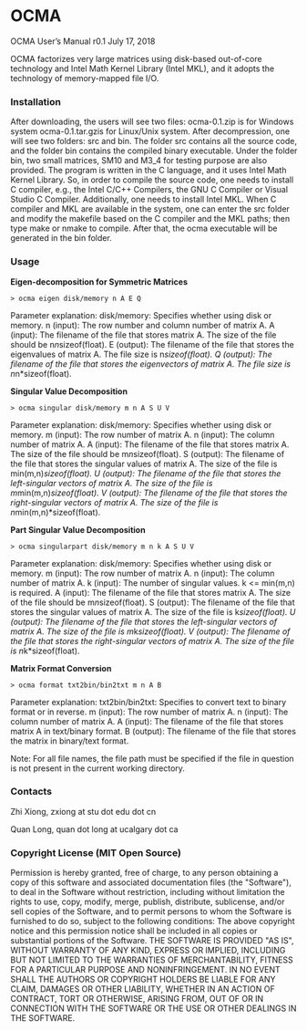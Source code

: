 # OCMA

OCMA User’s Manual r0.1
July 17, 2018

OCMA factorizes very large matrices using disk-based out-of-core technology and Intel Math Kernel Library (Intel MKL), and it adopts the technology of memory-mapped file I/O.

### Installation

After downloading, the users will see two files: ocma-0.1.zip is for Windows system ocma-0.1.tar.gzis for Linux/Unix system.
After decompression, one will see two folders: src and bin. The folder src contains all the source code, and the folder bin contains the compiled binary executable. Under the folder bin, two small matrices, SM10 and M3_4 for testing purpose are also provided. 
The program is written in the C language, and it uses Intel Math Kernel Library. So, in order to compile the source code, one needs to install C compiler, e.g., the Intel C/C++ Compilers, the GNU C Compiler or Visual Studio C Compiler. Additionally, one needs to install Intel MKL.
When C compiler and MKL are available in the system, one can enter the src folder and modify the makefile based on the C compiler and the MKL paths; then type make or nmake to compile. After that, the ocma executable will be generated in the bin folder. 

### Usage

**Eigen-decomposition for Symmetric Matrices** 
```
> ocma eigen disk/memory n A E Q
```
Parameter explanation: 
disk/memory: Specifies whether using disk or memory. 
n (input): The row number and column number of matrix A.
A (input): The filename of the file that stores matrix A. The size of the file should be n*n*sizeof(float).
E (output): The filename of the file that stores the eigenvalues of matrix A. The file size is n*sizeof(float).
Q (output): The filename of the file that stores the eigenvectors of matrix A. The file size is n*n*sizeof(float).

**Singular Value Decomposition**
```
> ocma singular disk/memory m n A S U V
```
Parameter explanation: 
disk/memory: Specifies whether using disk or memory. 
m (input): The row number of matrix A.
n (input): The column number of matrix A.
A (input): The filename of the file that stores matrix A. The size of the file should be m*n*sizeof(float).
S (output): The filename of the file that stores the singular values of matrix A. The size of the file is min(m,n)*sizeof(float).
U (output): The filename of the file that stores the left-singular vectors of matrix A. The size of the file is m*min(m,n)*sizeof(float).
V (output): The filename of the file that stores the right-singular vectors of matrix A. The size of the file is n*min(m,n)*sizeof(float).

**Part Singular Value Decomposition**
```
> ocma singularpart disk/memory m n k A S U V
```
Parameter explanation: 
disk/memory: Specifies whether using disk or memory. 
m (input): The row number of matrix A.
n (input): The column number of matrix A.
k (input): The number of singular values. k <= min(m,n) is required. 
A (input): The filename of the file that stores matrix A. The size of the file should be m*n*sizeof(float).
S (output): The filename of the file that stores the singular values of matrix A. The size of the file is k*sizeof(float).
U (output): The filename of the file that stores the left-singular vectors of matrix A. The size of the file is m*k*sizeof(float).
V (output): The filename of the file that stores the right-singular vectors of matrix A. The size of the file is n*k*sizeof(float).

**Matrix Format Conversion**
```
> ocma format txt2bin/bin2txt m n A B
```
Parameter explanation: 
txt2bin/bin2txt: Specifies to convert text to binary format or in reverse. 
m (input): The row number of matrix A.
n (input): The column number of matrix A.
A (input): The filename of the file that stores matrix A in text/binary format.
B (output): The filename of the file that stores the matrix in binary/text format.

Note: 
For all file names, the file path must be specified if the file in question is not present in the current working directory.

### Contacts
Zhi Xiong, zxiong at stu dot edu dot cn

Quan Long, quan dot long at ucalgary dot ca

### Copyright License (MIT Open Source)
Permission is hereby granted, free of charge, to any person obtaining a copy of this software and associated documentation files (the "Software"), to deal in the Software without restriction, including without limitation the rights to use, copy, modify, merge, publish, distribute, sublicense, and/or sell copies of the Software, and to permit persons to whom the Software is furnished to do so, subject to the following conditions: 
The above copyright notice and this permission notice shall be included in all copies or substantial portions of the Software.
THE SOFTWARE IS PROVIDED "AS IS", WITHOUT WARRANTY OF ANY KIND, EXPRESS OR IMPLIED, INCLUDING BUT NOT LIMITED TO THE WARRANTIES OF MERCHANTABILITY, FITNESS FOR A PARTICULAR PURPOSE AND NONINFRINGEMENT. IN NO EVENT SHALL THE AUTHORS OR COPYRIGHT HOLDERS BE LIABLE FOR ANY CLAIM, DAMAGES OR OTHER LIABILITY, WHETHER IN AN ACTION OF CONTRACT, TORT OR OTHERWISE, ARISING FROM, OUT OF OR IN CONNECTION WITH THE SOFTWARE OR THE USE OR OTHER DEALINGS IN THE SOFTWARE.






